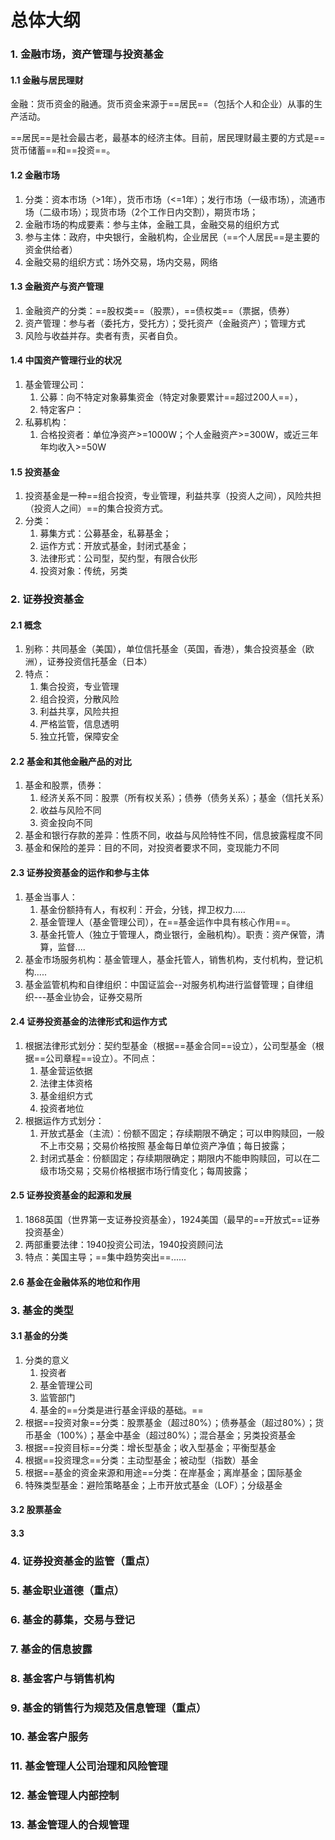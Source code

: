# 总体大纲

### 1. 金融市场，资产管理与投资基金

#### 1.1 金融与居民理财

金融：货币资金的融通。货币资金来源于==居民==（包括个人和企业）从事的生产活动。

==居民==是社会最古老，最基本的经济主体。目前，居民理财最主要的方式是==货币储蓄==和==投资==。

#### 1.2 金融市场

1. 分类：资本市场（>1年），货币市场（<=1年）；发行市场（一级市场），流通市场（二级市场）；现货市场（2个工作日内交割），期货市场；
2. 金融市场的构成要素：参与主体，金融工具，金融交易的组织方式
3. 参与主体：政府，中央银行，金融机构，企业居民（==个人居民==是主要的资金供给者）
4. 金融交易的组织方式：场外交易，场内交易，网络

#### 1.3 金融资产与资产管理

1. 金融资产的分类：==股权类==（股票），==债权类==（票据，债券）
2. 资产管理：参与者（委托方，受托方）；受托资产（金融资产）；管理方式
3. 风险与收益并存。卖者有责，买者自负。

#### 1.4 中国资产管理行业的状况

1. 基金管理公司：
   1. 公募：向不特定对象募集资金（特定对象要累计==超过200人==），
   2. 特定客户：
2. 私募机构：
   1. 合格投资者：单位净资产>=1000W；个人金融资产>=300W，或近三年年均收入>=50W

#### 1.5 投资基金

1. 投资基金是一种==组合投资，专业管理，利益共享（投资人之间），风险共担（投资人之间）==的集合投资方式。
2. 分类：
   1. 募集方式：公募基金，私募基金；
   2. 运作方式：开放式基金，封闭式基金；
   3. 法律形式：公司型，契约型，有限合伙形
   4. 投资对象：传统，另类

### 2. 证券投资基金

#### 2.1 概念

1. 别称：共同基金（美国），单位信托基金（英国，香港），集合投资基金（欧洲），证券投资信托基金（日本）
2. 特点：
   1. 集合投资，专业管理
   2. 组合投资，分散风险
   3. 利益共享，风险共担
   4. 严格监管，信息透明
   5. 独立托管，保障安全

#### 2.2 基金和其他金融产品的对比

1. 基金和股票，债券：
   1. 经济关系不同：股票（所有权关系）；债券（债务关系）；基金（信托关系）
   2. 收益与风险不同
   3. 资金投向不同
2. 基金和银行存款的差异：性质不同，收益与风险特性不同，信息披露程度不同
3. 基金和保险的差异：目的不同，对投资者要求不同，变现能力不同

#### 2.3 证券投资基金的运作和参与主体

1. 基金当事人：
   1. 基金份额持有人，有权利：开会，分钱，捍卫权力.....
   2. 基金管理人（基金管理公司），在==基金运作中具有核心作用==。
   3. 基金托管人（独立于管理人，商业银行，金融机构）。职责：资产保管，清算，监督....
2. 基金市场服务机构：基金管理人，基金托管人，销售机构，支付机构，登记机构.....
3. 基金监管机构和自律组织：中国证监会--对服务机构进行监督管理；自律组织---基金业协会，证券交易所

#### 2.4 证券投资基金的法律形式和运作方式

1. 根据法律形式划分：契约型基金（根据==基金合同==设立），公司型基金（根据==公司章程==设立）。不同点：
   1. 基金营运依据
   2. 法律主体资格
   3. 基金组织方式
   4. 投资者地位
2. 根据运作方式划分：
   1. 开放式基金（主流）：份额不固定；存续期限不确定；可以申购赎回，一般不上市交易；交易价格按照 基金每日单位资产净值；每日披露；
   2. 封闭式基金：份额固定；存续期限确定；期限内不能申购赎回，可以在二级市场交易；交易价格根据市场行情变化；每周披露；

#### 2.5 证券投资基金的起源和发展

1. 1868英国（世界第一支证券投资基金），1924美国（最早的==开放式==证券投资基金）
2. 两部重要法律：1940投资公司法，1940投资顾问法
3. 特点：美国主导；==集中趋势突出==......

#### 2.6 基金在金融体系的地位和作用

### 3. 基金的类型

#### 3.1 基金的分类

1. 分类的意义
   1. 投资者
   2. 基金管理公司
   3. 监管部门
   4. 基金的==分类是进行基金评级的基础。==
2. 根据==投资对象==分类：股票基金（超过80%）；债券基金（超过80%）；货币基金（100%）；基金中基金（超过80%）；混合基金；另类投资基金
3. 根据==投资目标==分类：增长型基金；收入型基金；平衡型基金
4. 根据==投资理念==分类：主动型基金；被动型（指数）基金
5. 根据==基金的资金来源和用途==分类：在岸基金；离岸基金；国际基金
6. 特殊类型基金：避险策略基金；上市开放式基金（LOF）；分级基金

#### 3.2 股票基金



#### 3.3



### 4. 证券投资基金的监管（重点）

### 5. 基金职业道德（重点）

### 6. 基金的募集，交易与登记

### 7. 基金的信息披露

### 8. 基金客户与销售机构

### 9. 基金的销售行为规范及信息管理（重点）

### 10. 基金客户服务

### 11. 基金管理人公司治理和风险管理

### 12. 基金管理人内部控制

### 13. 基金管理人的合规管理

